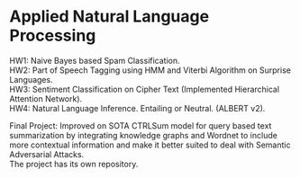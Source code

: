 # Applied Natural Language Processing

  HW1: Naive Bayes based Spam Classification.\
  HW2: Part of Speech Tagging using HMM and Viterbi Algorithm on Surprise Languages.\
  HW3: Sentiment Classification on Cipher Text (Implemented Hierarchical  Attention Network).\
  HW4: Natural Language Inference. Entailing or Neutral. (ALBERT v2).


Final Project: Improved on SOTA CTRLSum model for query based text summarization by integrating knowledge graphs and Wordnet to include more contextual information and make it better suited to deal with Semantic Adversarial Attacks.\
The project has its own repository.
